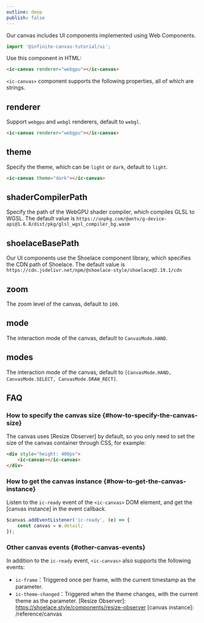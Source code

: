 ```yaml
---
outline: deep
publish: false
---
```


Our canvas includes UI components implemented using Web Components.

```ts
import '@infinite-canvas-tutorial/ui';
```

Use this component in HTML:

```html
<ic-canvas renderer="webgpu"></ic-canvas>
```

`<ic-canvas>` component supports the following properties, all of which are strings.

## renderer

Support `webgpu` and `webgl` renderers, default to `webgl`.

```html
<ic-canvas renderer="webgpu"></ic-canvas>
```

## theme

Specify the theme, which can be `light` or `dark`, default to `light`.

```html
<ic-canvas theme="dark"></ic-canvas>
```

## shaderCompilerPath

Specify the path of the WebGPU shader compiler, which compiles GLSL to WGSL. The default value is `https://unpkg.com/@antv/g-device-api@1.6.8/dist/pkg/glsl_wgsl_compiler_bg.wasm`

## shoelaceBasePath

Our UI components use the Shoelace component library, which specifies the CDN path of Shoelace. The default value is `https://cdn.jsdelivr.net/npm/@shoelace-style/shoelace@2.19.1/cdn`

## zoom

The zoom level of the canvas, default to `100`.

## mode

The interaction mode of the canvas, default to `CanvasMode.HAND`.

## modes

The interaction mode of the canvas, default to `[CanvasMode.HAND, CanvasMode.SELECT, CanvasMode.DRAW_RECT]`.

## FAQ

### How to specify the canvas size {#how-to-specify-the-canvas-size}

The canvas uses [Resize Observer] by default, so you only need to set the size of the canvas container through CSS, for example:

```html
<div style="height: 400px">
    <ic-canvas></ic-canvas>
</div>
```

### How to get the canvas instance {#how-to-get-the-canvas-instance}

Listen to the `ic-ready` event of the `<ic-canvas>` DOM element, and get the [canvas instance] in the event callback.

```js
$canvas.addEventListener('ic-ready', (e) => {
    const canvas = e.detail;
});
```

### Other canvas events {#other-canvas-events}

In addition to the `ic-ready` event, `<ic-canvas>` also supports the following events:

-   `ic-frame`：Triggered once per frame, with the current timestamp as the parameter.
-   `ic-theme-changed`：Triggered when the theme changes, with the current theme as the parameter.
    [Resize Observer]: https://shoelace.style/components/resize-observer
    [canvas instance]: /reference/canvas
